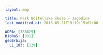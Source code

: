 ```yaml
---
layout: map

title: Park Učiteljske škole – Jagodina
last_modified_at: 2018-05-21T19:19:15+02:00

WDPA: [388829]
BioRaS: [331]
geoSrbija:
  L1_183: [129]
---
```

